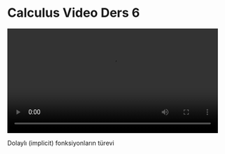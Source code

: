 # Calculus Video Ders 6

<video width="95%" controls>
    <source src="https://drive.google.com/uc?export=view&id=1SlW0Pz3r6r8hy049gqG78ZmiZscYlOSL" type='video/mp4'>
</video>

Dolaylı (implicit) fonksiyonların türevi